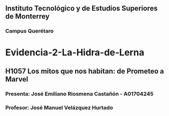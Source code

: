 ## Instituto Tecnológico y de Estudios Superiores de Monterrey
### Campus Querétaro
# Evidencia-2-La-Hidra-de-Lerna
## H1057 Los mitos que nos habitan: de Prometeo a Marvel
### Presenta: José Emiliano Riosmena Castañón - A01704245
### Profesor: José Manuel Velázquez Hurtado
